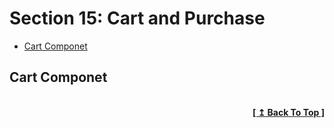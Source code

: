 # Section 15: Cart and Purchase

- [Cart Componet](#cart-componet)

## Cart Componet

<br/>
<div align="right">
  <b><a href="#section-15-cart-and-purchase">[ ↥ Back To Top ]</a></b>
</div>
<br/>
